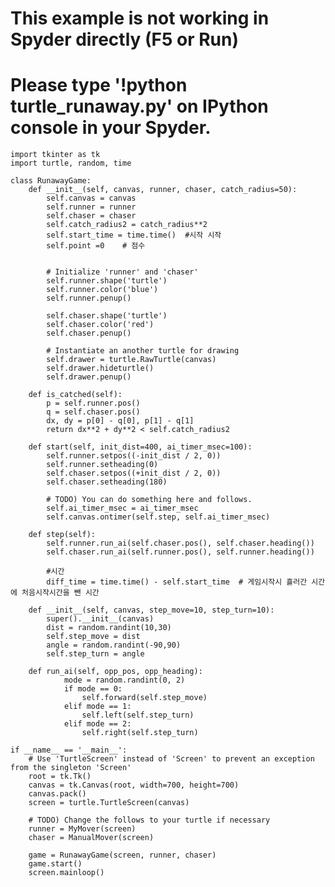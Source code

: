 # This example is not working in Spyder directly (F5 or Run)
# Please type '!python turtle_runaway.py' on IPython console in your Spyder.


    import tkinter as tk
    import turtle, random, time

    class RunawayGame:
        def __init__(self, canvas, runner, chaser, catch_radius=50):
            self.canvas = canvas
            self.runner = runner
            self.chaser = chaser
            self.catch_radius2 = catch_radius**2
            self.start_time = time.time()  #시작 시작
            self.point =0    # 점수
    
    
            # Initialize 'runner' and 'chaser'
            self.runner.shape('turtle')
            self.runner.color('blue')
            self.runner.penup()
    
            self.chaser.shape('turtle')
            self.chaser.color('red')
            self.chaser.penup()
    
            # Instantiate an another turtle for drawing
            self.drawer = turtle.RawTurtle(canvas)
            self.drawer.hideturtle()
            self.drawer.penup()

        def is_catched(self):
            p = self.runner.pos()
            q = self.chaser.pos()
            dx, dy = p[0] - q[0], p[1] - q[1]
            return dx**2 + dy**2 < self.catch_radius2
    
        def start(self, init_dist=400, ai_timer_msec=100):
            self.runner.setpos((-init_dist / 2, 0))
            self.runner.setheading(0)
            self.chaser.setpos((+init_dist / 2, 0))
            self.chaser.setheading(180)
    
            # TODO) You can do something here and follows.
            self.ai_timer_msec = ai_timer_msec
            self.canvas.ontimer(self.step, self.ai_timer_msec)
    
        def step(self):
            self.runner.run_ai(self.chaser.pos(), self.chaser.heading())
            self.chaser.run_ai(self.runner.pos(), self.runner.heading())
    
            #시간
            diff_time = time.time() - self.start_time  # 게임시작시 흘러간 시간에 처음시작시간을 뺀 시간
       
        def __init__(self, canvas, step_move=10, step_turn=10):
            super().__init__(canvas)
            dist = random.randint(10,30)
            self.step_move = dist
            angle = random.randint(-90,90)
            self.step_turn = angle
    
        def run_ai(self, opp_pos, opp_heading):            
                mode = random.randint(0, 2)
                if mode == 0:
                    self.forward(self.step_move)
                elif mode == 1:
                    self.left(self.step_turn)
                elif mode == 2:
                    self.right(self.step_turn)
                
    if __name__ == '__main__':
        # Use 'TurtleScreen' instead of 'Screen' to prevent an exception from the singleton 'Screen'
        root = tk.Tk()
        canvas = tk.Canvas(root, width=700, height=700)
        canvas.pack()
        screen = turtle.TurtleScreen(canvas)
    
        # TODO) Change the follows to your turtle if necessary
        runner = MyMover(screen)
        chaser = ManualMover(screen)
    
        game = RunawayGame(screen, runner, chaser)
        game.start()
        screen.mainloop()
